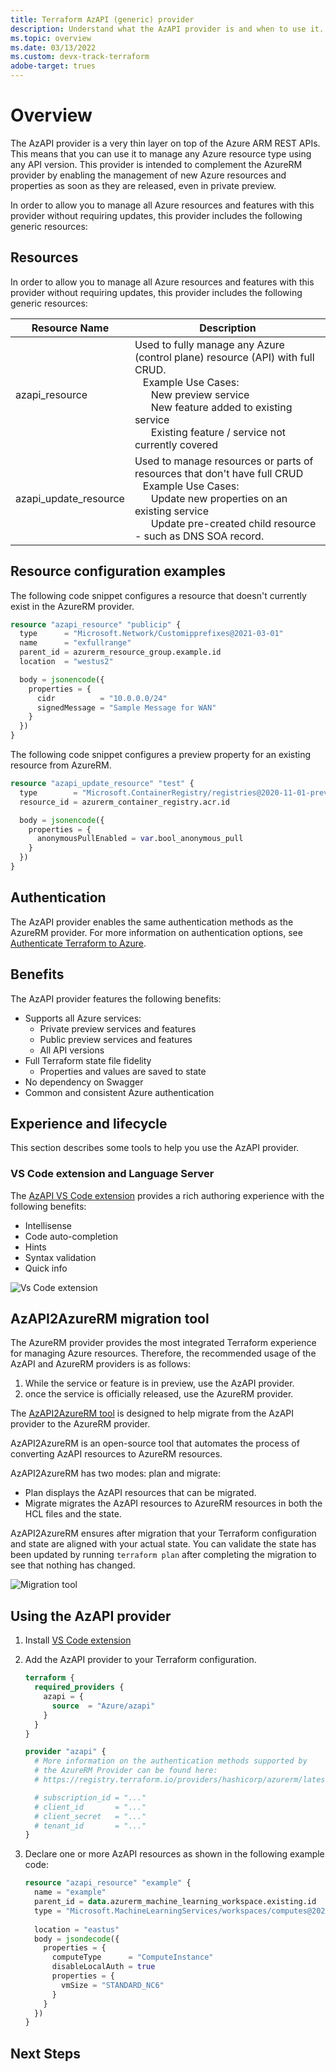 ```yaml
---
title: Terraform AzAPI (generic) provider
description: Understand what the AzAPI provider is and when to use it.
ms.topic: overview
ms.date: 03/13/2022
ms.custom: devx-track-terraform
adobe-target: trues
---
```


# Overview

The AzAPI provider is a very thin layer on top of the Azure ARM REST APIs. This means that you can use it to manage any Azure resource type using any API version. This provider is intended to complement the AzureRM provider by enabling the management of new Azure resources and properties as soon as they are released, even in private preview.

In order to allow you to manage all Azure resources and features with this provider without requiring updates, this provider includes the following generic resources:

## Resources

In order to allow you to manage all Azure resources and features with this provider without requiring updates, this provider includes the following generic resources:

| Resource Name | Description |
| ------------- | ----------- |
| azapi_resource | Used to fully manage any Azure (control plane) resource (API) with full CRUD. <br> &nbsp;&nbsp;&nbsp;Example Use Cases: <br> &nbsp;&nbsp;&nbsp;&nbsp;&nbsp;&nbsp;New preview service <br>&nbsp;&nbsp;&nbsp;&nbsp;&nbsp;&nbsp;New feature added to existing service <br> &nbsp;&nbsp;&nbsp;&nbsp;&nbsp;&nbsp;Existing feature / service not currently covered |
| azapi_update_resource | Used to manage resources or parts of resources that don't have full CRUD <br> &nbsp;&nbsp;&nbsp;Example Use Cases: <br> &nbsp;&nbsp;&nbsp;&nbsp;&nbsp;&nbsp;Update new properties on an existing service <br> &nbsp;&nbsp;&nbsp;&nbsp;&nbsp;&nbsp;Update pre-created child resource - such as DNS SOA record. |

## Resource configuration examples

The following code snippet configures a resource that doesn't currently exist in the AzureRM provider.

```terraform
resource "azapi_resource" "publicip" {
  type      = "Microsoft.Network/Customipprefixes@2021-03-01"
  name      = "exfullrange"
  parent_id = azurerm_resource_group.example.id
  location  = "westus2"

  body = jsonencode({
    properties = {
      cidr          = "10.0.0.0/24"
      signedMessage = "Sample Message for WAN"
    }
  })
}
```

The following code snippet configures a preview property for an existing resource from AzureRM.

```terraform
resource "azapi_update_resource" "test" {
  type        = "Microsoft.ContainerRegistry/registries@2020-11-01-preview"
  resource_id = azurerm_container_registry.acr.id

  body = jsonencode({
    properties = {
      anonymousPullEnabled = var.bool_anonymous_pull
    }
  })
}
```

## Authentication

The AzAPI provider enables the same authentication methods as the AzureRM provider. For more information on authentication options, see [Authenticate Terraform to Azure](/azure/developer/terraform/authenticate-to-azure?tabs=bash).

## Benefits

The AzAPI provider features the following benefits:

- Supports all Azure services:
  - Private preview services and features
  - Public preview services and features
  - All API versions
- Full Terraform state file fidelity
  - Properties and values are saved to state
- No dependency on Swagger
- Common and consistent Azure authentication

## Experience and lifecycle

This section describes some tools to help you use the AzAPI provider.

### VS Code extension and Language Server

The [AzAPI VS Code extension](https://marketplace.visualstudio.com/items?itemName=azapi-vscode.azapi) provides a rich authoring experience with the following benefits:

- Intellisense
- Code auto-completion
- Hints
- Syntax validation
- Quick info

![Vs Code extension](/media/overview-azapi-provider/vs-code-extension.png)

## AzAPI2AzureRM migration tool

The AzureRM provider provides the most integrated Terraform experience for managing Azure resources. Therefore, the recommended usage of the AzAPI and AzureRM providers is as follows:

1. While the service or feature is in preview, use the AzAPI provider.
1. once the service is officially released, use the AzureRM provider.

The [AzAPI2AzureRM tool](https://github.com/Azure/azapi2azurerm/releases) is designed to help migrate from the AzAPI provider to the AzureRM provider.

AzAPI2AzureRM is an open-source tool that automates the process of converting AzAPI resources to AzureRM resources.

AzAPI2AzureRM has two modes: plan and migrate:

- Plan displays the AzAPI resources that can be migrated.
- Migrate migrates the AzAPI resources to AzureRM resources in both the HCL files and the state.

AzAPI2AzureRM ensures after migration that your Terraform configuration and state are aligned with your actual state. You can validate the state has been updated by running `terraform plan` after completing the migration to see that nothing has changed.

 ![Migration tool](/media/overview-azapi-provider/migration-tool.png)

## Using the AzAPI provider

1. Install [VS Code extension](https://marketplace.visualstudio.com/items?itemName=azapi-vscode.azapi)
1. Add the AzAPI provider to your Terraform configuration.

    ```terraform
    terraform {
      required_providers {
        azapi = {
          source  = "Azure/azapi"
        }
      }
    }

    provider "azapi" {
      # More information on the authentication methods supported by
      # the AzureRM Provider can be found here:
      # https://registry.terraform.io/providers/hashicorp/azurerm/latest/docs

      # subscription_id = "..."
      # client_id       = "..."
      # client_secret   = "..."
      # tenant_id       = "..."
    }
    ```

1. Declare one or more AzAPI resources as shown in the following example code:

    ```terraform
    resource "azapi_resource" "example" {
      name = "example"
      parent_id = data.azurerm_machine_learning_workspace.existing.id
      type = "Microsoft.MachineLearningServices/workspaces/computes@2021-07-01"
      
      location = "eastus"
      body = jsondecode({
        properties = {
          computeType      = "ComputeInstance"
          disableLocalAuth = true
          properties = {
            vmSize = "STANDARD_NC6"
          }
        }
      })
    }
    
    ```

## Next Steps

<!-- TODO: azapi_resource Quickstart -->
<!-- TODO: azapi_update_resource Quickstart -->

